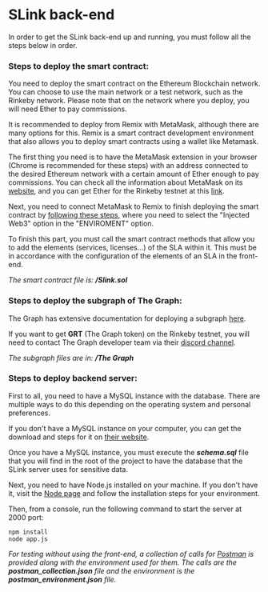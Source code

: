 # SLink back-end
In order to get the SLink back-end up and running, you must follow all the steps below in order.

### Steps to deploy the smart contract:

You need to deploy the smart contract on the Ethereum Blockchain network. You can choose to use the main network or a test network, such as the Rinkeby network. Please note that on the network where you deploy, you will need Ether to pay commissions.

It is recommended to deploy from Remix with MetaMask, although there are many options for this. Remix is a smart contract development environment that also allows you to deploy smart contracts using a wallet like Metamask.

The first thing you need is to have the MetaMask extension in your browser (Chrome is recommended for these steps) with an address connected to the desired Ethereum network with a certain amount of Ether enough to pay commissions. You can check all the information about MetaMask on its [website](https://metamask.io/), and you can get Ether for the Rinkeby testnet at this [link](https://faucets.chain.link/).

Next, you need to connect MetaMask to Remix to finish deploying the smart contract by [following these steps](https://remix-ide.readthedocs.io/en/latest/create_deploy.html), where you need to select the "Injected Web3" option in the "ENVIROMENT" option.

To finish this part, you must call the smart contract methods that allow you to add the elements (services, licenses...) of the SLA within it. This must be in accordance with the configuration of the elements of an SLA in the front-end.

*The smart contract file is: **/Slink.sol***

### Steps to deploy the subgraph of The Graph:

The Graph has extensive documentation for deploying a subgraph [here](https://thegraph.com/docs/en/developer/quick-start/).

If you want to get **GRT** (The Graph token) on the Rinkeby testnet, you will need to contact The Graph developer team via their [discord channel](https://discord.gg/vtvv7FP).

*The subgraph files are in: **/The Graph***

### Steps to deploy backend server:
First to all, you need to have a MySQL instance with the database. There are multiple ways to do this depending on the operating system and personal preferences.

If you don't have a MySQL instance on your computer, you can get the download and steps for it on [their website](https://www.mysql.com/downloads/).

Once you have a MySQL instance, you must execute the ***schema.sql*** file that you will find in the root of the project to have the database that the SLink server uses for sensitive data.

Next, you need to have Node.js installed on your machine. If you don't have it, visit the [Node page](https://nodejs.org/) and follow the installation steps for your environment.

Then, from a console, run the following command to start the server at 2000 port:
```
npm install
node app.js
```
*For testing without using the front-end, a collection of calls for [Postman](https://www.postman.com/) is provided along with the environment used for them. The calls are the **postman_collection.json** file and the environment is the **postman_environment.json** file.*
